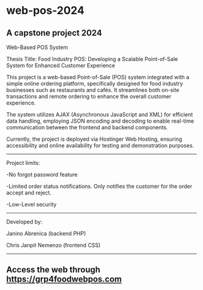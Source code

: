 # web-pos-2024
A capstone project 2024
-----------------------------------

Web-Based POS System

Thesis Title: Food Industry POS: Developing a Scalable Point-of-Sale System for Enhanced Customer Experience

This project is a web-based Point-of-Sale (POS) system integrated with a simple online ordering platform, specifically designed for food industry businesses such as restaurants and cafés. It streamlines both on-site transactions and remote ordering to enhance the overall customer experience.

The system utilizes AJAX (Asynchronous JavaScript and XML) for efficient data handling, employing JSON encoding and decoding to enable real-time communication between the frontend and backend components.

Currently, the project is deployed via Hostinger Web Hosting, ensuring accessibility and online availability for testing and demonstration purposes.


-----------------------------------

Project limits:

-No forgot password feature

-Limited order status notifications. Only notifies the customer for the order accept and reject.

-Low-Level security

-----------------------------------
Developed by:


Janino Abrenica (backend PHP)

Chris Janpit Nemenzo (frontend CSS)

-----------------------------------
Access the web through https://grp4foodwebpos.com
-----------------------------------
